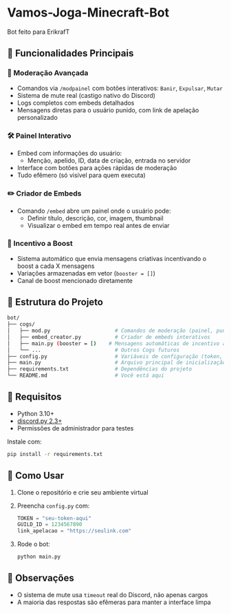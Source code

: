 # Vamos-Joga-Minecraft-Bot
Bot feito para ErikrafT

## 🧠 Funcionalidades Principais

### 🔧 Moderação Avançada
- Comandos via `/modpainel` com botões interativos: `Banir`, `Expulsar`, `Mutar`
- Sistema de mute real (castigo nativo do Discord)
- Logs completos com embeds detalhados
- Mensagens diretas para o usuário punido, com link de apelação personalizado

### 🛠️ Painel Interativo
- Embed com informações do usuário:
  - Menção, apelido, ID, data de criação, entrada no servidor
- Interface com botões para ações rápidas de moderação
- Tudo efêmero (só visível para quem executa)

### ✏️ Criador de Embeds
- Comando `/embed` abre um painel onde o usuário pode:
  - Definir título, descrição, cor, imagem, thumbnail
  - Visualizar o embed em tempo real antes de enviar

### 🚀 Incentivo a Boost
- Sistema automático que envia mensagens criativas incentivando o boost a cada X mensagens
- Variações armazenadas em vetor (`booster = []`)
- Canal de boost mencionado diretamente

## 📁 Estrutura do Projeto

```bash
bot/
├── cogs/
│   ├── mod.py                     # Comandos de moderação (painel, punições)
│   ├── embed_creator.py           # Criador de embeds interativos
│   ├── main.py (booster = [)    # Mensagens automáticas de incentivo ao boost
│   └── ...                        # Outros Cogs futuros
├── config.py                      # Variáveis de configuração (token, IDs, link de apelação)
├── main.py                        # Arquivo principal de inicialização do bot
├── requirements.txt               # Dependências do projeto
└── README.md                      # Você está aqui
```

## 🧩 Requisitos

* Python 3.10+
* [discord.py 2.3+](https://pypi.org/project/discord.py/)
* Permissões de administrador para testes

Instale com:

```bash
pip install -r requirements.txt
```

## 🧠 Como Usar

1. Clone o repositório e crie seu ambiente virtual
2. Preencha `config.py` com:

   ```python
   TOKEN = "seu-token-aqui"
   GUILD_ID = 1234567890
   link_apelacao = "https://seulink.com"
   ```
3. Rode o bot:

   ```bash
   python main.py
   ```

## 📌 Observações

* O sistema de mute usa `timeout` real do Discord, não apenas cargos
* A maioria das respostas são efêmeras para manter a interface limpa

